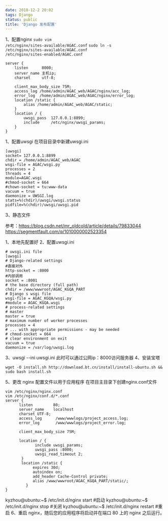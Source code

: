 ```yaml
---
date: 2018-12-2 20:02
tags: Django
status: public
title: 'Django 发布配置'
---
```

1、配置nginx
<code>sudo vim /etc/nginx/sites-available/AGAC.conf</code>
<code>sudo ln -s /etc/nginx/sites-available/AGAC.conf /etc/nginx/sites-enabled/AGAC.conf</code>
```
server {
    listen      8000;
    server_name 主机ip;
    charset     utf-8;

    client_max_body_size 75M;
    access_log /home/admin/AGAC_web/AGAC/nginx/acc_log;
    error_log  /home/admin/AGAC_web/AGAC/nginx/error_log;
    location /static {
        alias /home/admin/AGAC_web/AGAC/static;
    }
    location / {
        uwsgi_pass  127.0.0.1:8899;
        include     /etc/nginx/uwsgi_params;
    }
}
```
1、配置uwsgi
在项目目录中新建uwsgi.ini
```
[uwsgi]
socket= 127.0.0.1:8899
chdir = /home/admin/AGAC_web/AGAC
wsgi-file = AGAC/wsgi.py
processes = 2
threads = 4
module=AGAC.wsgi
#chmod-socket = 664
#chown-socket = tu:www-data
vacuum = true
daemonize = UWSGI.log
stats=%(chdir)/uwsgi/uwsgi.status
pidfile=%(chdir)/uwsgi/uwsgi.pid
```

3、静态文件

参考：https://blog.csdn.net/mr_oldcold/article/details/79833044
https://segmentfault.com/q/1010000002523354





1、本地先配置好
2、配置uwsgi.ini
```
# uwsgi.ini file
[uwsgi]
# Django-related settings
#直接对外
http-socket = :8000
#内部调用
socket = :8001
# the base directory (full path)
chdir = /www/wwwroot/AGAC_KGQA_PART
# Django s wsgi file
wsgi-file = AGAC_KGQA/wsgi.py
#module = AGAC_KGQA.wsgi
# process-related settings
# master
master = true
# maximum number of worker processes
processes = 4
# ... with appropriate permissions - may be needed
# chmod-socket = 664
# clear environment on exit
vacuum = true
daemonize = /var/log/uwsgi.log
```
3、uwsgi --ini uwsgi.ini
此时可以通过公网ip：8000访问服务器
4、安装宝塔
```
wget -O install.sh http://download.bt.cn/install/install-ubuntu.sh && sudo bash install.sh
```
5、更改 nginx 配置文件以用于应用程序
在项目主目录下创建nginx.conf文件
```
vim /etc/nginx/nginx.conf
vim /etc/nginx/conf.d/*.conf
server {
      listen         80;
      server_name    localhost
      charset UTF-8;
      access_log      /www/wwwlogs/project_access.log;
      error_log       /www/wwwlogs/project_error.log;

      client_max_body_size 75M;

      location / {
             include uwsgi_params;
             uwsgi_pass :8000;
             uwsgi_read_timeout 2;
       }
       location /static {
            expires 30d;
            autoindex on;
            add_header Cache-Control private;
            alias /www/wwwroot/AGAC_KGQA_PART/static/;
         }
}

```

kyzhou@ubuntu:~$ /etc/init.d/nginx start  #启动
kyzhou@ubuntu:~$ /etc/init.d/nginx stop  #关闭
kyzhou@ubuntu:~$ /etc/init.d/nginx restart  #重启
6、重启 nginx，随后您的应用程序将启动并在端口 80 上的 nginx 之后运行。













